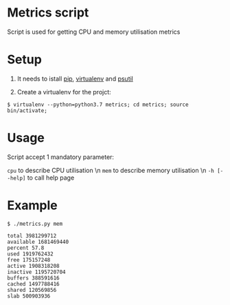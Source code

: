 # Metrics script
Script is used for getting CPU and memory utilisation metrics
# Setup
1. It needs to istall [pip](http://pip.readthedocs.org/en/latest/), [virtualenv](http://virtualenv.readthedocs.org/en/latest/) and [psutil](https://psutil.readthedocs.io/en/latest/)

2. Create a virtualenv for the projct:
```
$ virtualenv --python=python3.7 metrics; cd metrics; source bin/activate;
```
# Usage

Script accept 1 mandatory parameter:

```cpu``` to describe CPU utilisation \n
```mem``` to describe memory utilisation \n
```-h [--help]``` to call help page

# Example

```
$ ./metrics.py mem

total 3981299712
available 1681469440
percent 57.8
used 1919762432
free 175157248
active 1908318208
inactive 1195720704
buffers 388591616
cached 1497788416
shared 120569856
slab 500903936
```

